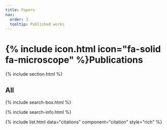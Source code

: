 ```yaml
---
title: Papers
nav:
  order: 3
  tooltip: Published works
---
```


# {% include icon.html icon="fa-solid fa-microscope" %}Publications

{% include section.html %}

 <!--## Featured
{% include list.html component="card" data="projects" filters="group: featured" %}--> 

## All

{% include search-box.html %}

{% include search-info.html %}

{% include list.html data="citations" component="citation" style="rich" %}
